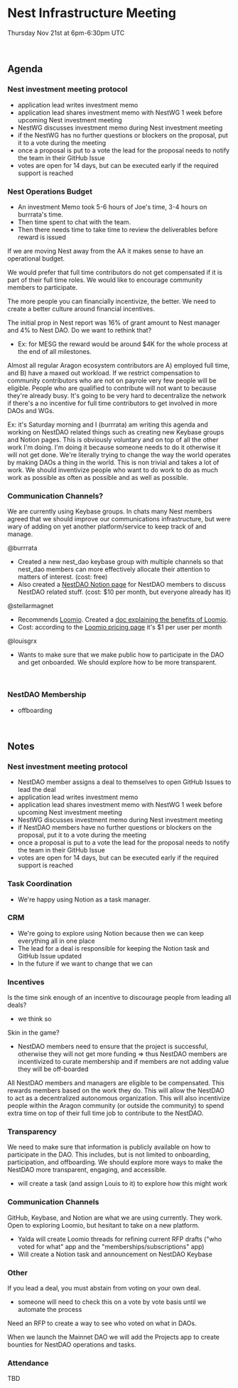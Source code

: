 # Nest Infrastructure Meeting
Thursday Nov 21st at 6pm-6:30pm UTC

<br>

## Agenda

### Nest investment meeting protocol
- application lead writes investment memo
- application lead shares investment memo with NestWG 1 week before upcoming Nest investment meeting 
- NestWG discusses investment memo during Nest investment meeting
- if the NestWG has no further questions or blockers on the proposal, put it to a vote during the meeting
- once a proposal is put to a vote the lead for the proposal needs to notify the team in their GitHub Issue
- votes are open for 14 days, but can be executed early if the required support is reached


### Nest Operations Budget

- An investment Memo took 5-6 hours of Joe's time, 3-4 hours on burrrata's time.
- Then time spent to chat with the team. 
- Then there needs time to take time to review the deliverables before reward is issued

If we are moving Nest away from the AA it makes sense to have an operational budget. 

We would prefer that full time contributors do not get compensated if it is part of their full time roles. We would like to encourage community members to participate.

The more people you can financially incentivize, the better. We need to create a better culture around financial incentives.

The initial prop in Nest report was 16% of grant amount to Nest manager and 4% to Nest DAO. Do we want to rethink that? 
- Ex: for MESG the reward would be around $4K for the whole process at the end of all milestones.

Almost all regular Aragon ecosystem contributors are A) employed full time, and B) have a maxed out workload. If we restrict compensation to community contributors who are not on payrole very few people will be eligible. People who are qualified to contribute will not want to because they're already busy. It's going to be very hard to decentralize the network if there's a no incentive for full time contributors to get involved in more DAOs and WGs.

Ex: it's Saturday morning and I (burrrata) am writing this agenda and working on NestDAO related things such as creating new Keybase groups and Notion pages. This is obviously voluntary and on top of all the other work I'm doing. I'm doing it because someone needs to do it otherwise it will not get done. We're literally trying to change the way the world operates by making DAOs a thing in the world. This is non trivial and takes a lot of work. We should inventivize people who want to do work to do as much work as possible as often as possible and as well as possible.

### Communication Channels?

We are currently using Keybase groups. In chats many Nest members agreed that we should improve our communications infrastructure, but were wary of adding on yet another platform/service to keep track of and manage. 

@burrrata 
- Created a new nest_dao keybase group with multiple channels so that nest_dao members can more effectively allocate their attention to matters of interest. (cost: free)
- Also created a [NestDAO Notion page](https://www.notion.so/aragon/NestDAO-e4d5b081883449f7bbe0c634b93a65b0) for NestDAO members to discuss NestDAO related stuff. (cost: $10 per month, but everyone already has it)

@stellarmagnet 
- Recommends [Loomio](https://www.loomio.org/). Created a [doc explaining the benefits of Loomio](https://hackmd.io/pAhtAjs4QvOsfsS2ySfzzw).
- Cost: according to the [Loomio pricing page](https://www.loomio.org/pricing) it's $1 per user per month

@louisgrx 
- Wants to make sure that we make public how to participate in the DAO and get onboarded. We should explore how to be more transparent.

<br>

### NestDAO Membership
- offboarding

<br>

## Notes

### Nest investment meeting protocol
- NestDAO member assigns a deal to themselves to open GitHub Issues to lead the deal
- application lead writes investment memo
- application lead shares investment memo with NestWG 1 week before upcoming Nest investment meeting 
- NestWG discusses investment memo during Nest investment meeting
- if NestDAO members have no further questions or blockers on the proposal, put it to a vote during the meeting
- once a proposal is put to a vote the lead for the proposal needs to notify the team in their GitHub Issue
- votes are open for 14 days, but can be executed early if the required support is reached

### Task Coordination
- We're happy using Notion as a task manager.

### CRM
- We're going to explore using Notion because then we can keep everything all in one place
- The lead for a deal is responsible for keeping the Notion task and GitHub Issue updated
- In the future if we want to change that we can

### Incentives

Is the time sink enough of an incentive to discourage people from leading all deals?
- we think so

Skin in the game?
- NestDAO members need to ensure that the project is successful, otherwise they will not get more funding => thus NestDAO members are incentivized to curate membership and if members are not adding value they will be off-boarded

All NestDAO members and managers are eligible to be compensated. This rewards members based on the work they do. This will allow the NestDAO to act as a decentralized autonomous organization. This will also incentivize people within the Aragon community (or outside the community) to spend extra time on top of their full time job to contribute to the NestDAO.

### Transparency

We need to make sure that information is publicly available on how to participate in the DAO. This includes, but is not limited to onboarding, participation, and offboarding. We should explore more ways to make the NestDAO more transparent, engaging, and accessible.
- will create a task (and assign Louis to it) to explore how this might work

### Communication Channels

GitHub, Keybase, and Notion are what we are using currently. They work. Open to exploring Loomio, but hesitant to take on a new platform.
- Yalda will create Loomio threads for refining current RFP drafts ("who voted for what" app and the "memberships/subscriptions" app)
- Will create a Notion task and announcement on NestDAO Keybase

### Other 

If you lead a deal, you must abstain from voting on your own deal.
- someone will need to check this on a vote by vote basis until we automate the process

Need an RFP to create a way to see who voted on what in DAOs.

When we launch the Mainnet DAO we will add the Projects app to create bounties for NestDAO operations and tasks.

### Attendance

TBD

<br>